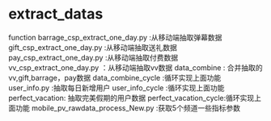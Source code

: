 # extract_datas
function
barrage_csp_extract_one_day.py  :从移动端抽取弹幕数据
gift_csp_extract_one_day.py  :从移动端抽取送礼数据
pay_csp_extract_one_day.py  :从移动端抽取付费数据
vv_csp_extract_one_day.py   ：从移动端抽取vv数据
data_combine : 合并抽取的vv,gift,barrage，pay数据
data_combine_cycle  :循环实现上面功能
user_info.py   :抽取每日新增用户
user_info_cycle :循环实现上面功能
perfect_vacation: 抽取完美假期的用户数据
perfect_vacation_cycle:循环实现上面功能
mobile_pv_rawdata_process_New.py :获取5个频道一些指标参数

